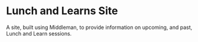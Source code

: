# Lunch and Learns Site

A site, built using Middleman, to provide information on upcoming, and past, Lunch and Learn sessions.
